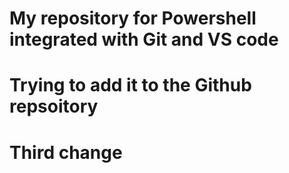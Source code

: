 # My repository for Powershell integrated with Git and VS code 
# Trying to add it to the Github repsoitory 
# Third change 
